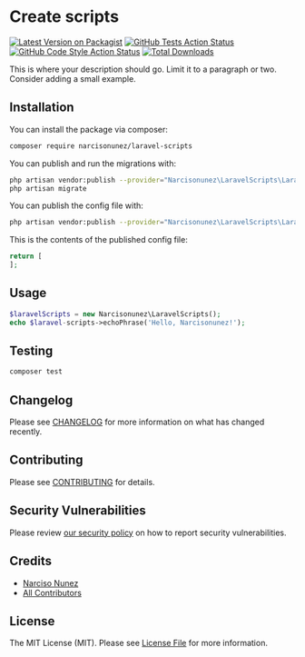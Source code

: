 # Create scripts

[![Latest Version on Packagist](https://img.shields.io/packagist/v/narcisonunez/laravel-scripts.svg?style=flat-square)](https://packagist.org/packages/narcisonunez/laravel-scripts)
[![GitHub Tests Action Status](https://img.shields.io/github/workflow/status/narcisonunez/laravel-scripts/run-tests?label=tests)](https://github.com/narcisonunez/laravel-scripts/actions?query=workflow%3ATests+branch%3Amaster)
[![GitHub Code Style Action Status](https://img.shields.io/github/workflow/status/narcisonunez/laravel-scripts/Check%20&%20fix%20styling?label=code%20style)](https://github.com/narcisonunez/laravel-scripts/actions?query=workflow%3A"Check+%26+fix+styling"+branch%3Amaster)
[![Total Downloads](https://img.shields.io/packagist/dt/narcisonunez/laravel-scripts.svg?style=flat-square)](https://packagist.org/packages/narcisonunez/laravel-scripts)


This is where your description should go. Limit it to a paragraph or two. Consider adding a small example.

## Installation

You can install the package via composer:

```bash
composer require narcisonunez/laravel-scripts
```

You can publish and run the migrations with:

```bash
php artisan vendor:publish --provider="Narcisonunez\LaravelScripts\LaravelScriptsServiceProvider" --tag="laravel-scripts-migrations"
php artisan migrate
```

You can publish the config file with:
```bash
php artisan vendor:publish --provider="Narcisonunez\LaravelScripts\LaravelScriptsServiceProvider" --tag="laravel-scripts-config"
```

This is the contents of the published config file:

```php
return [
];
```

## Usage

```php
$laravelScripts = new Narcisonunez\LaravelScripts();
echo $laravel-scripts->echoPhrase('Hello, Narcisonunez!');
```

## Testing

```bash
composer test
```

## Changelog

Please see [CHANGELOG](CHANGELOG.md) for more information on what has changed recently.

## Contributing

Please see [CONTRIBUTING](.github/CONTRIBUTING.md) for details.

## Security Vulnerabilities

Please review [our security policy](../../security/policy) on how to report security vulnerabilities.

## Credits

- [Narciso Nunez](https://github.com/narcisonunez)
- [All Contributors](../../contributors)

## License

The MIT License (MIT). Please see [License File](LICENSE.md) for more information.
